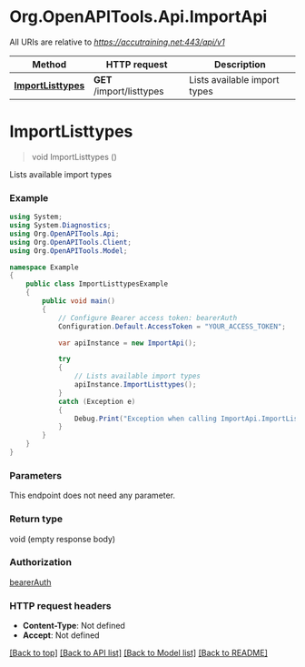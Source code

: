 # Org.OpenAPITools.Api.ImportApi

All URIs are relative to *https://accutraining.net:443/api/v1*

Method | HTTP request | Description
------------- | ------------- | -------------
[**ImportListtypes**](ImportApi.md#importlisttypes) | **GET** /import/listtypes | Lists available import types


<a name="importlisttypes"></a>
# **ImportListtypes**
> void ImportListtypes ()

Lists available import types

### Example
```csharp
using System;
using System.Diagnostics;
using Org.OpenAPITools.Api;
using Org.OpenAPITools.Client;
using Org.OpenAPITools.Model;

namespace Example
{
    public class ImportListtypesExample
    {
        public void main()
        {
            // Configure Bearer access token: bearerAuth
            Configuration.Default.AccessToken = "YOUR_ACCESS_TOKEN";

            var apiInstance = new ImportApi();

            try
            {
                // Lists available import types
                apiInstance.ImportListtypes();
            }
            catch (Exception e)
            {
                Debug.Print("Exception when calling ImportApi.ImportListtypes: " + e.Message );
            }
        }
    }
}
```

### Parameters
This endpoint does not need any parameter.

### Return type

void (empty response body)

### Authorization

[bearerAuth](../README.md#bearerAuth)

### HTTP request headers

 - **Content-Type**: Not defined
 - **Accept**: Not defined

[[Back to top]](#) [[Back to API list]](../README.md#documentation-for-api-endpoints) [[Back to Model list]](../README.md#documentation-for-models) [[Back to README]](../README.md)

